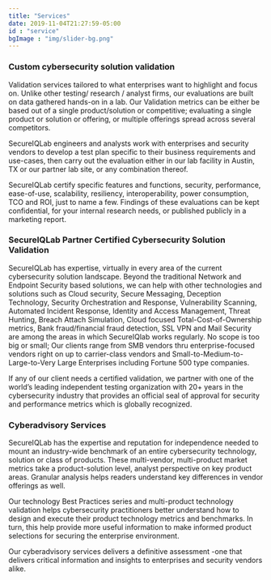 ```yaml
---
title: "Services"
date: 2019-11-04T21:27:59-05:00
id : "service"
bgImage : "img/slider-bg.png"
---
```


### Custom cybersecurity solution validation
Validation services tailored to what enterprises want to highlight and focus on. Unlike other testing/ research / analyst firms, our evaluations are built on data gathered hands-on in a lab. Our Validation metrics can be either be based out of a single product/solution or competitive; evaluating a single product or solution or offering, or multiple offerings spread across several competitors.

SecureIQLab engineers and analysts work with enterprises and security vendors to develop a test plan specific to their business requirements and use-cases, then carry out the evaluation either in our lab facility in Austin, TX or our partner lab site, or any combination thereof.

SecureIQLab certify specific features and functions, security, performance, ease-of-use, scalability, resiliency, interoperability, power consumption, TCO and ROI, just to name a few. Findings of these evaluations can be kept confidential, for your internal research needs, or published publicly in a marketing report.

### SecureIQLab Partner Certified Cybersecurity Solution Validation
SecureIQLab has expertise, virtually in every area of the current cybersecurity solution landscape. Beyond the traditional Network and Endpoint Security based solutions, we can help with other technologies and solutions such as Cloud security, Secure Messaging, Deception Technology, Security Orchestration and Response, Vulnerability Scanning, Automated Incident Response, Identity and Access Management, Threat Hunting, Breach Attach Simulation, Cloud focused Total-Cost-of-Ownership metrics, Bank fraud/financial fraud detection, SSL VPN and Mail Security are among the areas in which SecureIQlab works regularly. No scope is too big or small; Our clients range from SMB vendors thru enterprise-focused vendors right on up to carrier-class vendors and Small-to-Medium-to-Large-to-Very Large Enterprises including Fortune 500 type companies.

If any of our client needs a certified validation, we partner with one of the world’s leading independent testing organization with 20+ years in the cybersecurity industry that provides an official seal of approval for security and performance metrics which is globally recognized.

### Cyberadvisory Services
SecureIQLab has the expertise and reputation for independence needed to mount an industry-wide benchmark of an entire cybersecurity technology, solution or class of products. These multi-vendor, multi-product market metrics take a product-solution level, analyst perspective on key product areas. Granular analysis helps readers understand key differences in vendor offerings as well.

Our technology Best Practices series and multi-product technology validation helps cybersecurity practitioners better understand how to design and execute their product technology metrics and benchmarks. In turn, this help provide more useful information to make informed product selections for securing the enterprise environment.

Our cyberadvisory services delivers a definitive assessment -one that delivers critical information and insights to enterprises and security vendors alike.